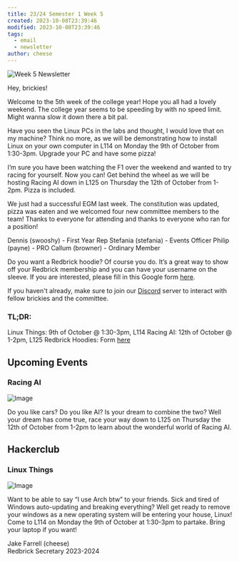 ```yaml
---
title: 23/24 Semester 1 Week 5 
created: 2023-10-08T23:39:46
modified: 2023-10-08T23:39:46
tags:
  - email
  - newsletter
author: cheese
---
```


![Week 5 Newsletter](https://cdn.discordapp.com/attachments/523562314344038411/1160684389802455190/kitty-cat.gif?ex=65358e93&is=65231993&hm=c7a19c0f6a61fdfee116effcb33e94226bc219ec97b9e01acff6cfc7a75eb820&)


Hey, brickies!

Welcome to the 5th week of the college year! Hope you all had a lovely 
weekend. The college year seems to be speeding by with no speed limit. 
Might wanna slow it down there a bit pal.

Have you seen the Linux PCs in the labs and thought, I would love that 
on my machine? Think no more, as we will be demonstrating how to install 
Linux on your own computer in L114 on Monday the 9th of October from 
1:30-3pm. Upgrade your PC and have some pizza!

I’m sure you have been watching the F1 over the weekend and wanted to 
try racing for yourself. Now you can! Get behind the wheel as we will be 
hosting Racing AI down in L125 on Thursday the 12th of October from 
1-2pm. Pizza is included.

We just had a successful EGM last week. The constitution was updated, 
pizza was eaten and we welcomed four new committee members to the team! 
Thanks to everyone for attending and thanks to everyone who ran for a 
position!

Dennis (swooshy) - First Year Rep
Stefania (stefania) - Events Officer
Philip (payne) - PRO
Callum (browner) - Ordinary Member

Do you want a Redbrick hoodie? Of course you do. It’s a great way to 
show off your Redbrick membership and you can have your username on the 
sleeve. If you are interested, please fill in this Google form [here](https://docs.google.com/forms/d/e/1FAIpQLSfQ4DqXl4cd9g7VKC5lHzODlW3udn5wAPz…).

If you haven't already, make sure to join our [Discord](https://discord.gg/2rCnJftcxn) server to interact with fellow brickies 
and the committee.

### TL;DR:

Linux Things: 9th of October @ 1:30-3pm, L114
Racing AI: 12th of October @ 1-2pm, L125
Redbrick Hoodies: Form [here](https://docs.google.com/forms/d/e/1FAIpQLSfQ4DqXl4cd9g7VKC5lHzODlW3udn5wAPz…)


## Upcoming Events


### Racing AI
![Image](https://cdn.discordapp.com/attachments/897234572608159774/1160646030245773322/D8860922-1F7C-4F86-81FD-B5D9473E343F.png?ex=65356ad9&is=6522f5d9&hm=c678442cefbeda46e52d73ffd33abf10e08f7320b1a70a031d662c0ea5e0a304&)


Do you like cars? Do you like AI? Is your dream to combine the two? Well 
your dream has come true, race your way down to L125 on Thursday the 
12th of October from 1-2pm to learn about the wonderful world of Racing AI.




## Hackerclub





### Linux Things
![Image](https://cdn.discordapp.com/attachments/897234572608159774/1158814487747493930/authentic_leather.gif?ex=652ec117&is=651c4c17&hm=c476286f3b952fca1232539158c38ee8c1404d1727059610ed92b7fe777ac24e&)


Want to be able to say “I use Arch btw” to your friends. Sick and tired 
of Windows auto-updating and breaking everything? Well get ready to 
remove your windows as a new operating system will be entering your 
house, Linux! Come to L114 on Monday the 9th of October at 1:30-3pm to 
partake. Bring your laptop if you want!





Jake Farrell (cheese)\
Redbrick Secretary 2023-2024

